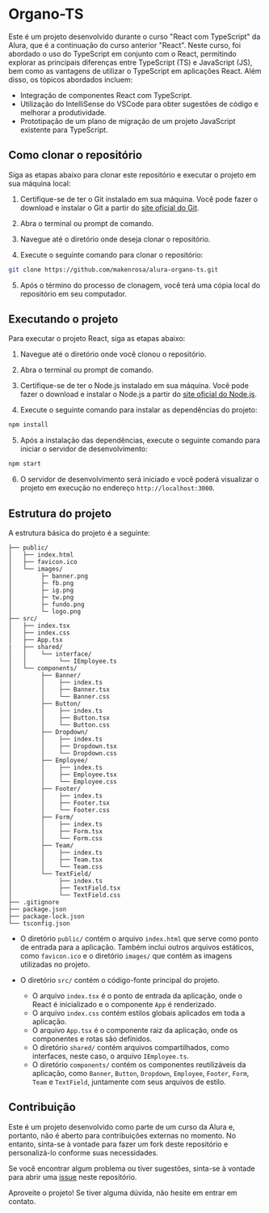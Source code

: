 # Organo-TS

Este é um projeto desenvolvido durante o curso "React com TypeScript" da Alura, que é a continuação do curso anterior "React". Neste curso, foi abordado o uso do TypeScript em conjunto com o React, permitindo explorar as principais diferenças entre TypeScript (TS) e JavaScript (JS), bem como as vantagens de utilizar o TypeScript em aplicações React. Além disso, os tópicos abordados incluem:

- Integração de componentes React com TypeScript.
- Utilização do IntelliSense do VSCode para obter sugestões de código e melhorar a produtividade.
- Prototipação de um plano de migração de um projeto JavaScript existente para TypeScript.

## Como clonar o repositório

Siga as etapas abaixo para clonar este repositório e executar o projeto em sua máquina local:

1. Certifique-se de ter o Git instalado em sua máquina. Você pode fazer o download e instalar o Git a partir do [site oficial do Git](https://git-scm.com/).

2. Abra o terminal ou prompt de comando.

3. Navegue até o diretório onde deseja clonar o repositório.

4. Execute o seguinte comando para clonar o repositório:

```bash
git clone https://github.com/makenrosa/alura-organo-ts.git
```

5. Após o término do processo de clonagem, você terá uma cópia local do repositório em seu computador.

## Executando o projeto

Para executar o projeto React, siga as etapas abaixo:

1. Navegue até o diretório onde você clonou o repositório.

2. Abra o terminal ou prompt de comando.

3. Certifique-se de ter o Node.js instalado em sua máquina. Você pode fazer o download e instalar o Node.js a partir do [site oficial do Node.js](https://nodejs.org/).

4. Execute o seguinte comando para instalar as dependências do projeto:

```bash
npm install
```

5. Após a instalação das dependências, execute o seguinte comando para iniciar o servidor de desenvolvimento:

```bash
npm start
```

6. O servidor de desenvolvimento será iniciado e você poderá visualizar o projeto em execução no endereço `http://localhost:3000`.

## Estrutura do projeto

A estrutura básica do projeto é a seguinte:

```Organo/
├── public/
│   ├── index.html
│   ├── favicon.ico
│   └── images/
│        ├─ banner.png
│        ├─ fb.png
│        ├─ ig.png
│        ├─ tw.png
│        ├─ fundo.png
│        └─ logo.png
├── src/
│   ├── index.tsx
│   ├── index.css
│   ├── App.tsx
|   ├── shared/
│   │    └── interface/
│   │         └── IEmployee.ts
│   └── components/
│        ├── Banner/
│        │    ├── index.ts
│        │    ├── Banner.tsx
│        │    └── Banner.css
│        ├── Button/
│        │    ├── index.ts
│        │    ├── Button.tsx
│        │    └── Button.css
│        ├── Dropdown/
│        │    ├── index.ts
│        │    ├── Dropdown.tsx
│        │    └── Dropdown.css
│        ├── Employee/
│        │    ├── index.ts
│        │    ├── Employee.tsx
│        │    └── Employee.css
│        ├── Footer/
│        │    ├── index.ts
│        │    ├── Footer.tsx
│        │    └── Footer.css
│        ├── Form/
│        │    ├── index.ts
│        │    ├── Form.tsx
│        │    └── Form.css
│        ├── Team/
│        │    ├── index.ts
│        │    ├── Team.tsx
│        │    └── Team.css
│        └── TextField/
│             ├── index.ts
│             ├── TextField.tsx
│             └── TextField.css
├── .gitignore
├── package.json
├── package-lock.json
└── tsconfig.json
```


- O diretório `public/` contém o arquivo `index.html` que serve como ponto de entrada para a aplicação. Também inclui outros arquivos estáticos, como `favicon.ico` e o diretório `images/` que contém as imagens utilizadas no projeto.

- O diretório `src/` contém o código-fonte principal do projeto.
  - O arquivo `index.tsx` é o ponto de entrada da aplicação, onde o React é inicializado e o componente `App` é renderizado.
  - O arquivo `index.css` contém estilos globais aplicados em toda a aplicação.
  - O arquivo `App.tsx` é o componente raiz da aplicação, onde os componentes e rotas são definidos.
  - O diretório `shared/` contém arquivos compartilhados, como interfaces, neste caso, o arquivo `IEmployee.ts`.
  - O diretório `components/` contém os componentes reutilizáveis da aplicação, como `Banner`, `Button`, `Dropdown`, `Employee`, `Footer`, `Form`, `Team` e `TextField`, juntamente com seus arquivos de estilo.

## Contribuição

Este é um projeto desenvolvido como parte de um curso da Alura e, portanto, não é aberto para contribuições externas no momento. No entanto, sinta-se à vontade para fazer um fork deste repositório e personalizá-lo conforme suas necessidades.

Se você encontrar algum problema ou tiver sugestões, sinta-se à vontade para abrir uma [issue](https://github.com/makenrosa/alura-organo-ts/issues) neste repositório.

Aproveite o projeto! Se tiver alguma dúvida, não hesite em entrar em contato.
